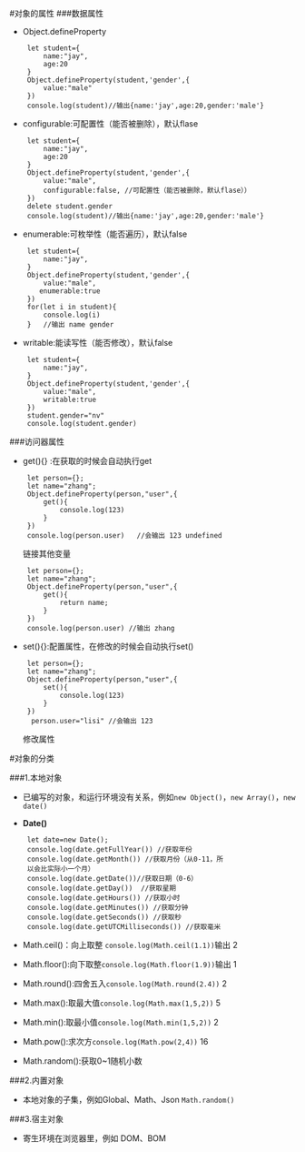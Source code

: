 
#对象的属性
###数据属性
 - Object.defineProperty		

		let student={
		    name:"jay",
		    age:20
		}
		Object.defineProperty(student,'gender',{
		    value:"male"
		})
		console.log(student)//输出{name:'jay',age:20,gender:'male'}


 - configurable:可配置性（能否被删除），默认flase

		let student={
		    name:"jay",
		    age:20
		}
		Object.defineProperty(student,'gender',{
		    value:"male",
		    configurable:false, //可配置性（能否被删除，默认flase））
		})
		delete student.gender
		console.log(student)//输出{name:'jay',age:20,gender:'male'}

 - enumerable:可枚举性（能否遍历），默认false

		let student={
		    name:"jay",
		}
		Object.defineProperty(student,'gender',{
		    value:"male",
		   enumerable:true
		})
		for(let i in student){
		    console.log(i)
		}  	//输出 name gender



 - writable:能读写性（能否修改），默认false

		
		let student={
		    name:"jay",
		}
		Object.defineProperty(student,'gender',{
		    value:"male",
		    writable:true
		})
		student.gender="nv"
		console.log(student.gender)



###访问器属性
 - get(){} :在获取的时候会自动执行get

		let person={};
		let name="zhang";
		Object.defineProperty(person,"user",{
		    get(){
		        console.log(123)
		    }
		})
		console.log(person.user)   //会输出 123 undefined

	链接其他变量

		let person={};
		let name="zhang";
		Object.defineProperty(person,"user",{
		    get(){
		        return name;
		    }
		})
		console.log(person.user) //输出 zhang

 - set(){}:配置属性，在修改的时候会自动执行set()

		let person={};
        let name="zhang";
		Object.defineProperty(person,"user",{
		    set(){
		        console.log(123)
		    }
		})
		 person.user="lisi" //会输出 123

	修改属性
		
		
#对象的分类

###1.本地对象
 - 已编写的对象，和运行环境没有关系，例如```new Object()```，```new Array()```，```new date()```
 - **Date()**

	 	let date=new Date();    
		console.log(date.getFullYear()) //获取年份
		console.log(date.getMonth()) //获取月份（从0-11，所
		以会比实际小一个月）
		console.log(date.getDate())//获取日期（0-6）
		console.log(date.getDay())  //获取星期
		console.log(date.getHours()) //获取小时
		console.log(date.getMinutes()) //获取分钟
		console.log(date.getSeconds()) //获取秒
		console.log(date.getUTCMilliseconds()) //获取毫米 

 - Math.ceil()：向上取整 ```console.log(Math.ceil(1.1))```输出 2
 - Math.floor():向下取整```console.log(Math.floor(1.9))```输出 1
 - Math.round():四舍五入```console.log(Math.round(2.4))``` 2

 - Math.max():取最大值```console.log(Math.max(1,5,2))``` 5
 - Math.min():取最小值```console.log(Math.min(1,5,2))``` 2
 - Math.pow():求次方```console.log(Math.pow(2,4))``` 16
 - Math.random():获取0~1随机小数 


###2.内置对象
 - 本地对象的子集，例如Global、Math、Json ```Math.random()```

###3.宿主对象
 - 寄生环境在浏览器里，例如 DOM、BOM																